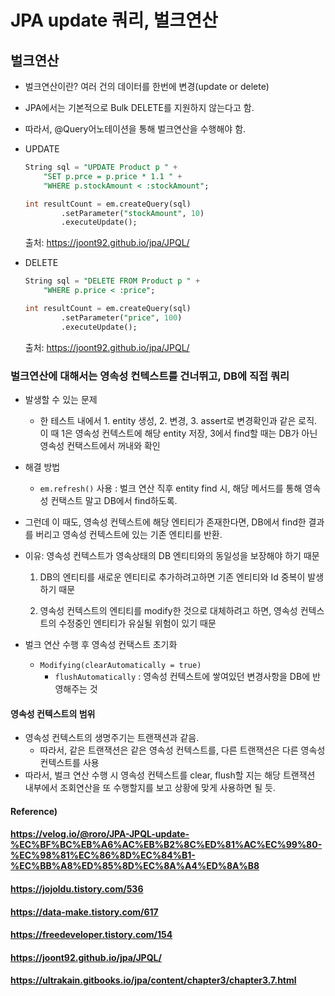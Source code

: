# JPA update 쿼리, 벌크연산



## 벌크연산

* 벌크연산이란? 여러 건의 데이터를 한번에 변경(update or delete)
* JPA에서는 기본적으로 Bulk DELETE를 지원하지 않는다고 함.
* 따라서, @Query어노테이션을 통해 벌크연산을 수행해야 함.



* UPDATE

  ```sql
  String sql = "UPDATE Product p " +
      "SET p.prce = p.price * 1.1 " +
      "WHERE p.stockAmount < :stockAmount";
  
  int resultCount = em.createQuery(sql)
          .setParameter("stockAmount", 10)
          .executeUpdate();
  ```

  출처: https://joont92.github.io/jpa/JPQL/



* DELETE

  ```sql
  String sql = "DELETE FROM Product p " +
      "WHERE p.price < :price";
  
  int resultCount = em.createQuery(sql)
          .setParameter("price", 100)
          .executeUpdate();
  ```

  출처: https://joont92.github.io/jpa/JPQL/



### 벌크연산에 대해서는 영속성 컨텍스트를 건너뛰고, DB에 직접 쿼리

* 발생할 수 있는 문제

  * 한 테스트 내에서 1. entity 생성, 2. 변경, 3. assert로 변경확인과 같은 로직. 이 때 1은 영속성 컨텍스트에 해당 entity 저장, 3에서 find할 때는 DB가 아닌 영속성 컨택스트에서 꺼내와 확인

* 해결 방법

  * `em.refresh()` 사용 : 벌크 연산 직후 entity find 시, 해당 메서드를 통해 영속성 컨택스트 말고 DB에서 find하도록.
* 그런데 이 때도, 영속성 컨텍스트에 해당 엔티티가 존재한다면, DB에서 find한 결과를 버리고 영속성 컨텍스트에 있는 기존 엔티티를 반환.
    
* 이유: 영속성 컨텍스트가 영속상태의 DB 엔티티와의 동일성을 보장해야 하기 때문
    
  1. DB의 엔티티를 새로운 엔티티로 추가하려고하면 기존 엔티티와 Id 중복이 발생하기 때문
    
  2. 영속성 컨텍스트의 엔티티를 modify한 것으로 대체하려고 하면, 영속성 컨텍스트의 수정중인 엔티티가 유실될 위험이 있기 때문
    
* 벌크 연산 수행 후 영속성 컨택스트 초기화
  
  * `Modifying(clearAutomatically = true)`
    * `flushAutomatically` : 영속성 컨텍스트에 쌓여있던 변경사항을 DB에 반영해주는 것



#### 영속성 컨텍스트의 범위

* 영속성 컨텍스트의 생명주기는 트랜잭션과 같음.
  * 따라서, 같은 트랜잭션은 같은 영속성 컨텍스트를, 다른 트랜잭션은 다른 영속성 컨텍스트를 사용
* 따라서, 벌크 연산 수행 시 영속성 컨텍스트를 clear, flush할 지는 해당 트랜잭션 내부에서 조회연산을 또 수행할지를 보고 상황에 맞게 사용하면 될 듯.



#### Reference)

#### https://velog.io/@roro/JPA-JPQL-update-%EC%BF%BC%EB%A6%AC%EB%B2%8C%ED%81%AC%EC%99%80-%EC%98%81%EC%86%8D%EC%84%B1-%EC%BB%A8%ED%85%8D%EC%8A%A4%ED%8A%B8

#### https://jojoldu.tistory.com/536

#### https://data-make.tistory.com/617

#### https://freedeveloper.tistory.com/154

#### https://joont92.github.io/jpa/JPQL/

#### https://ultrakain.gitbooks.io/jpa/content/chapter3/chapter3.7.html
